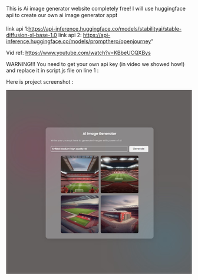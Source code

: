 This is Ai image generator website completely free! I will use huggingface api to create our own ai image generator app❗️

link api 1:https://api-inference.huggingface.co/models/stabilityai/stable-diffusion-xl-base-1.0
link api 2: https://api-inference.huggingface.co/models/prompthero/openjourney"

Vid ref: https://www.youtube.com/watch?v=KBbeUCQXBys

WARNING!!!
You need to get your own api key (in video we showed how!) and replace it in script.js file on line 1 :

Here is project screenshot :

![screenshot](screenshot.jpg)
